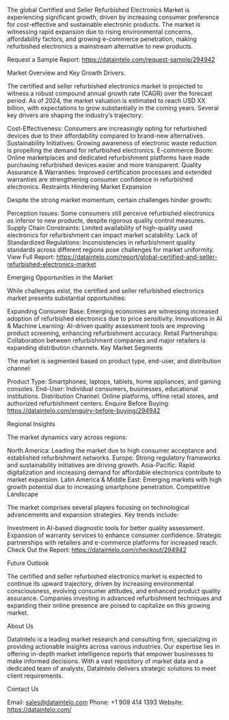The global Certified and Seller Refurbished Electronics Market is experiencing significant growth, driven by increasing consumer preference for cost-effective and sustainable electronic products. The market is witnessing rapid expansion due to rising environmental concerns, affordability factors, and growing e-commerce penetration, making refurbished electronics a mainstream alternative to new products.

Request a Sample Report: https://dataintelo.com/request-sample/294942

Market Overview and Key Growth Drivers

The certified and seller refurbished electronics market is projected to witness a robust compound annual growth rate (CAGR) over the forecast period. As of 2024, the market valuation is estimated to reach USD XX billion, with expectations to grow substantially in the coming years. Several key drivers are shaping the industry’s trajectory:

Cost-Effectiveness: Consumers are increasingly opting for refurbished devices due to their affordability compared to brand-new alternatives.
Sustainability Initiatives: Growing awareness of electronic waste reduction is propelling the demand for refurbished electronics.
E-commerce Boom: Online marketplaces and dedicated refurbishment platforms have made purchasing refurbished devices easier and more transparent.
Quality Assurance & Warranties: Improved certification processes and extended warranties are strengthening consumer confidence in refurbished electronics.
Restraints Hindering Market Expansion

Despite the strong market momentum, certain challenges hinder growth:

Perception Issues: Some consumers still perceive refurbished electronics as inferior to new products, despite rigorous quality control measures.
Supply Chain Constraints: Limited availability of high-quality used electronics for refurbishment can impact market scalability.
Lack of Standardized Regulations: Inconsistencies in refurbishment quality standards across different regions pose challenges for market uniformity.
View Full Report: https://dataintelo.com/report/global-certified-and-seller-refurbished-electronics-market

Emerging Opportunities in the Market

While challenges exist, the certified and seller refurbished electronics market presents substantial opportunities:

Expanding Consumer Base: Emerging economies are witnessing increased adoption of refurbished electronics due to price sensitivity.
Innovations in AI & Machine Learning: AI-driven quality assessment tools are improving product screening, enhancing refurbishment accuracy.
Retail Partnerships: Collaboration between refurbishment companies and major retailers is expanding distribution channels.
Key Market Segments

The market is segmented based on product type, end-user, and distribution channel:

Product Type: Smartphones, laptops, tablets, home appliances, and gaming consoles.
End-User: Individual consumers, businesses, educational institutions.
Distribution Channel: Online platforms, offline retail stores, and authorized refurbishment centers.
Enquire Before Buying: https://dataintelo.com/enquiry-before-buying/294942

Regional Insights

The market dynamics vary across regions:

North America: Leading the market due to high consumer acceptance and established refurbishment networks.
Europe: Strong regulatory frameworks and sustainability initiatives are driving growth.
Asia-Pacific: Rapid digitalization and increasing demand for affordable electronics contribute to market expansion.
Latin America & Middle East: Emerging markets with high growth potential due to increasing smartphone penetration.
Competitive Landscape

The market comprises several players focusing on technological advancements and expansion strategies. Key trends include:

Investment in AI-based diagnostic tools for better quality assessment.
Expansion of warranty services to enhance consumer confidence.
Strategic partnerships with retailers and e-commerce platforms for increased reach.
Check Out the Report: https://dataintelo.com/checkout/294942

Future Outlook

The certified and seller refurbished electronics market is expected to continue its upward trajectory, driven by increasing environmental consciousness, evolving consumer attitudes, and enhanced product quality assurance. Companies investing in advanced refurbishment techniques and expanding their online presence are poised to capitalize on this growing market.

About Us

DataIntelo is a leading market research and consulting firm, specializing in providing actionable insights across various industries. Our expertise lies in offering in-depth market intelligence reports that empower businesses to make informed decisions. With a vast repository of market data and a dedicated team of analysts, DataIntelo delivers strategic solutions to meet client requirements.

Contact Us

Email: sales@dataintelo.com
Phone: +1 909 414 1393
Website: https://dataintelo.com/
